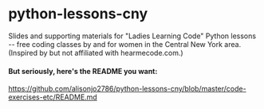 # python-lessons-cny
Slides and supporting materials for "Ladies Learning Code" Python lessons -- free coding classes by and for women in the Central New York area.  (Inspired by but not affiliated with hearmecode.com.)

#### But seriously, here's the README you want:
https://github.com/alisonjo2786/python-lessons-cny/blob/master/code-exercises-etc/README.md
